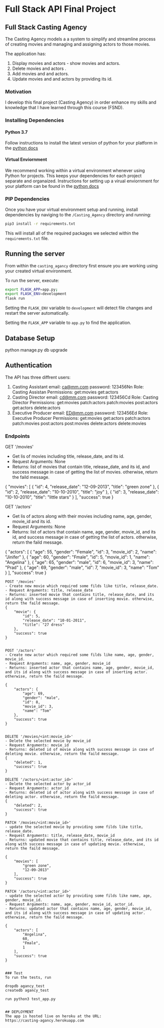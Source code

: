 # Full Stack API Final Project

## Full Stack Casting Agency

The Casting Agency models a a system to simplify and streamline process of creating movies and managing and assigning actors to those movies. 

The application has:

1) Display movies and actors - show movies and actors. 
2) Delete movies and actors .
3) Add movies and and actors.
4) Update movies and and actors by providing its id.

### Motivation
I develop this final project (Casting Agency) in order enhance my skills and knowledge that I have learned through this course (FSND).

### Installing Dependencies

#### Python 3.7

Follow instructions to install the latest version of python for your platform in the [python docs](https://docs.python.org/3/using/unix.html#getting-and-installing-the-latest-version-of-python)

#### Virtual Enviornment

We recommend working within a virtual environment whenever using Python for projects. This keeps your dependencies for each project separate and organaized. Instructions for setting up a virual enviornment for your platform can be found in the [python docs](https://packaging.python.org/guides/installing-using-pip-and-virtual-environments/)


### PIP Dependencies

Once you have your virtual environment setup and running, install dependencies by naviging to the `/Casting_Agency` directory and running:

```bash
pip3 install -r requirements.txt
```

This will install all of the required packages we selected within the `requirements.txt` file.

## Running the server

From within the `casting_agancy` directory first ensure you are working using your created virtual environment.

To run the server, execute:

```bash
export FLASK_APP=app.py;
export FLASK_ENV=development
flask run
```

Setting the `FLASK_ENV` variable to `development` will detect file changes and restart the server automatically.

Setting the `FLASK_APP` variable to `app.py` to find the application. 

## Database Setup

python manage.py db upgrade

## Authentication

The API has three diffrent users:

1) Casting Assistant
    email: ca@mm.com
    password: 123456Nn
    Role: 
        Casting Assistan
    Permissions:
        get:movies
        get:actors
2) Casting Director
    email: cd@mm.com
    password: 123456Cd
    Role: 
        Casting Director
    Permissions:
        get:movies
        patch:actors
        patch:movies
        post:actors
        get:actors
        delete:actors
3) Executive Producer
    email: ED@mm.com
    password: 123456Ed
    Role: 
        Executive Producer
    Permissions:
        get:movies
        get:actors
        patch:actors
        patch:movies
        post:actors
        post:movies
        delete:actors
        delete:movies





### Endpoints

GET '/movies'
- Get lis of movies including title, release_date, and its id.
- Request Arguments: None
- Returns: list of movies that contain title, release_date, and its id, and success message in case of getting the list of movies. otherwise, return the faild message. 

{
    "movies": [
        {
            "id": 4,
            "release_date": "12-09-2013",
            "title": "green zone"
        },
        {
            "id": 2,
            "release_date": "10-10-2010",
            "title": "joy"
        },
        {
            "id": 3,
            "release_date": "10-10-2010",
            "title": "little stars"
        }
    ],
    "success": true
}

GET '/actors'
- Get lis of actors along with their movies including name, age, gender, movie_id and its id.
- Request Arguments: None
- Returns: list of actors that contain name, age, gender, movie_id, and its id, and success message in case of getting the list of actors. otherwise, return the faild message. 

{
    "actors": [
        {
            "age": 55,
            "gender": "Female",
            "id": 3,
            "movie_id": 2,
            "name": "Jinifer"
        },
        {
            "age": 60,
            "gender": "Fmale",
            "id": 5,
            "movie_id": 1,
            "name": "Angelina"
        },
        {
            "age": 65,
            "gender": "male",
            "id": 6,
            "movie_id": 3,
            "name": "Prad"
        },
        {
            "age": 69,
            "gender": "male",
            "id": 7,
            "movie_id": 3,
            "name": "Tom"
        }
    ],
    "success": true
}

```
POST '/movies'
- Create new movie which required some filds like title, release_date.  
- Request Arguments: title, release_date
- Returns: inserted movie that contains title, release_date, and its id along with success message in case of inserting movie. otherwise, return the faild message.
{
    "movie": {
        "id": 5,
        "release_date": "10-01-2011",
        "title": "27 dress"
    },
    "success": true
}


POST '/actors'
- Create new actor which required some filds like name, age, gender, movie_id.  
- Request Arguments: name, age, gender, movie_id
- Returns: inserted actor that contains name, age, gender, movie_id, and its id along with success message in case of inserting actor. otherwise, return the faild message.

{
    "actors": {
        "age": 69,
        "gender": "male",
        "id": 8,
        "movie_id": 3,
        "name": "Tom"
    },
    "success": true
}


DELETE '/movies/<int:movie_id>'
- Delete the selected movie by movie_id
- Request Arguments: movie_id
- Returns: deleted id of movie along with success message in case of deleting movie. otherwise, return the faild message. 
{
    "deleted": 1,
    "success": true
}

DELETE '/actors/<int:actor_id>'
- Delete the selected actor by actor_id
- Request Arguments: actor_id
- Returns: deleted id of actor along with success message in case of deleting actor. otherwise, return the faild message. 
{
    "deleted": 2,
    "success": true
}

PATCH '/movies/<int:movie_id>'
- update the selected movie by providing some filds like title, release_date.  
- Request Arguments: title, release_date, movie_id
- Returns: updated movie that contains title, release_date, and its id along with success message in case of updating movie. otherwise, return the faild message.

{
    "movies": [
        "green zone",
        "12-09-2013"
    ],
    "success": true
}

PATCH '/actors/<int:actor_id>'
- update the selected actor by providing some filds like name, age, gender, movie_id. 
- Request Arguments: name, age, gender, movie_id, actor_id.
- Returns: updated actor that contains name, age, gender, movie_id, and its id along with success message in case of updating actor. otherwise, return the faild message.

{
    "actors": [
        "Angelina",
        60,
        "Fmale",
        1
    ],
    "success": true
}


### Test
To run the tests, run

dropdb agancy_test
createdb agancy_test

run python3 test_app.py


## DEPLOYMENT
The app is hosted live on heroku at the URL: 
https://casting-agancy.herokuapp.com